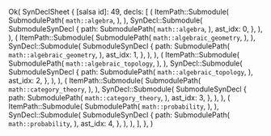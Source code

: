 Ok(
    SynDeclSheet {
        [salsa id]: 49,
        decls: [
            (
                ItemPath::Submodule(
                    SubmodulePath(
                        `math::algebra`,
                    ),
                ),
                SynDecl::Submodule(
                    SubmoduleSynDecl {
                        path: SubmodulePath(
                            `math::algebra`,
                        ),
                        ast_idx: 0,
                    },
                ),
            ),
            (
                ItemPath::Submodule(
                    SubmodulePath(
                        `math::algebraic_geometry`,
                    ),
                ),
                SynDecl::Submodule(
                    SubmoduleSynDecl {
                        path: SubmodulePath(
                            `math::algebraic_geometry`,
                        ),
                        ast_idx: 1,
                    },
                ),
            ),
            (
                ItemPath::Submodule(
                    SubmodulePath(
                        `math::algebraic_topology`,
                    ),
                ),
                SynDecl::Submodule(
                    SubmoduleSynDecl {
                        path: SubmodulePath(
                            `math::algebraic_topology`,
                        ),
                        ast_idx: 2,
                    },
                ),
            ),
            (
                ItemPath::Submodule(
                    SubmodulePath(
                        `math::category_theory`,
                    ),
                ),
                SynDecl::Submodule(
                    SubmoduleSynDecl {
                        path: SubmodulePath(
                            `math::category_theory`,
                        ),
                        ast_idx: 3,
                    },
                ),
            ),
            (
                ItemPath::Submodule(
                    SubmodulePath(
                        `math::probability`,
                    ),
                ),
                SynDecl::Submodule(
                    SubmoduleSynDecl {
                        path: SubmodulePath(
                            `math::probability`,
                        ),
                        ast_idx: 4,
                    },
                ),
            ),
        ],
    },
)